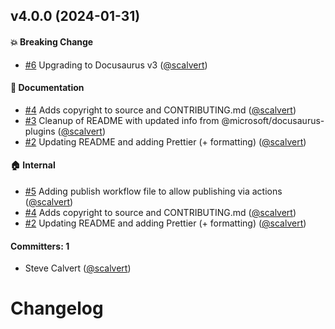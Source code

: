 
## v4.0.0 (2024-01-31)

#### :boom: Breaking Change
* [#6](https://github.com/microsoft/docusaurus-plugin-application-insights/pull/6) Upgrading to Docusaurus v3 ([@scalvert](https://github.com/scalvert))

#### :memo: Documentation
* [#4](https://github.com/microsoft/docusaurus-plugin-application-insights/pull/4) Adds copyright to source and CONTRIBUTING.md ([@scalvert](https://github.com/scalvert))
* [#3](https://github.com/microsoft/docusaurus-plugin-application-insights/pull/3) Cleanup of README with updated info from @microsoft/docusaurus-plugins ([@scalvert](https://github.com/scalvert))
* [#2](https://github.com/microsoft/docusaurus-plugin-application-insights/pull/2) Updating README and adding Prettier (+ formatting) ([@scalvert](https://github.com/scalvert))

#### :house: Internal
* [#5](https://github.com/microsoft/docusaurus-plugin-application-insights/pull/5) Adding publish workflow file to allow publishing via actions ([@scalvert](https://github.com/scalvert))
* [#4](https://github.com/microsoft/docusaurus-plugin-application-insights/pull/4) Adds copyright to source and CONTRIBUTING.md ([@scalvert](https://github.com/scalvert))
* [#2](https://github.com/microsoft/docusaurus-plugin-application-insights/pull/2) Updating README and adding Prettier (+ formatting) ([@scalvert](https://github.com/scalvert))

#### Committers: 1
- Steve Calvert ([@scalvert](https://github.com/scalvert))


# Changelog
